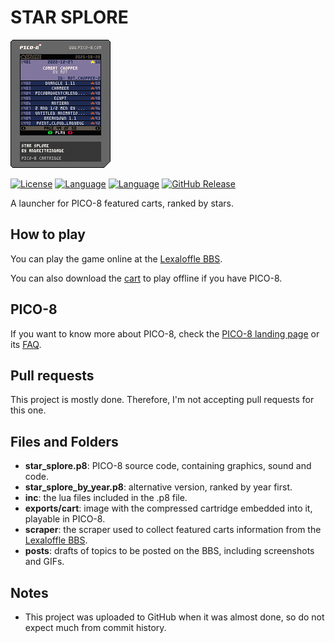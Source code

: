 # STAR SPLORE

![STAR SPLORE PICO-8 cart](exports/cart/star_splore.p8.png)

[![License](https://img.shields.io/badge/license-CC--BY--NC--SA--4.0-green)](LICENSE)
[![Language](https://img.shields.io/badge/language-Lua-blue)](https://www.lua.org/)
[![Language](https://img.shields.io/badge/language-Python-blue)]([https://www.lua.org/](https://www.python.org/))
[![GitHub Release](https://img.shields.io/github/v/release/andrejtrindade/star-splore)](releases)

A launcher for PICO-8 featured carts, ranked by stars.

## How to play

You can play the game online at the [Lexaloffle BBS](https://www.lexaloffle.com/bbs/?tid=151129).

You can also download the [cart](exports/cart/) to play offline if you have PICO-8.

## PICO-8

If you want to know more about PICO-8, check the [PICO-8 landing page](https://www.lexaloffle.com/pico-8.php) or its [FAQ](https://www.lexaloffle.com/pico-8.php?page=faq).
 
## Pull requests

This project is mostly done. Therefore, I'm not accepting pull requests for this one.
 
## Files and Folders

- **star_splore.p8**: PICO-8 source code, containing graphics, sound and code.
- **star_splore_by_year.p8**: alternative version, ranked by year first.
- **inc**: the lua files included in the .p8 file.
- **exports/cart**: image with the compressed cartridge embedded into it, playable in PICO-8.
- **scraper**: the scraper used to collect featured carts information from the [Lexaloffle BBS](https://www.lexaloffle.com/bbs/).
- **posts**: drafts of topics to be posted on the BBS, including screenshots and GIFs.

## Notes

- This project was uploaded to GitHub when it was almost done, so do not expect much from commit history.
